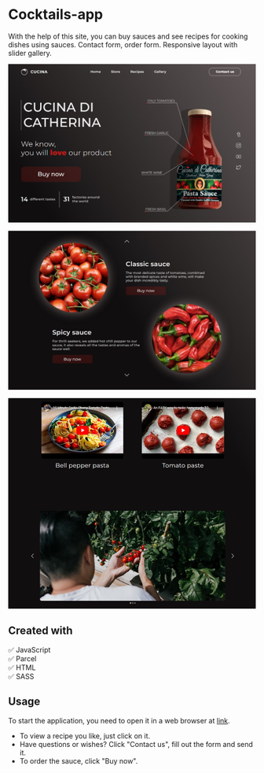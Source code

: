 # Cocktails-app

With the help of this site, you can buy sauces and see recipes for cooking
dishes using sauces. Contact form, order form. Responsive layout with slider
gallery.

![an example interface](./assets/example1.jpg)

![an example interface](./assets/example2.jpg)

![an example interface](./assets/example3.jpg)

## Created with

:white_check_mark: JavaScript  
:white_check_mark: Parcel  
:white_check_mark: HTML  
:white_check_mark: SASS

## Usage

To start the application, you need to open it in a web browser at
[link](https://andrii-posternak.github.io/cucina-di-catherina/).

- To view a recipe you like, just click on it.
- Have questions or wishes? Click "Contact us", fill out the form and send it.
- To order the sauce, click "Buy now".
